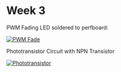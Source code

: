 # Week 3

PWM Fading LED soldered to perfboard:

[![PWM Fade](https://img.youtube.com/vi/xQdQFD6mRNE/0.jpg)](https://www.youtube.com/watch?v=xQdQFD6mRNE)

Phototransistor Circuit with NPN Transistor

[![Phototransistor](https://img.youtube.com/vi/snxrfs_rqNo/0.jpg)](https://www.youtube.com/watch?v=nxrfs_rqNo)
